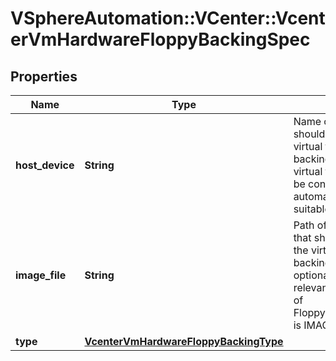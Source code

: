 # VSphereAutomation::VCenter::VcenterVmHardwareFloppyBackingSpec

## Properties
Name | Type | Description | Notes
------------ | ------------- | ------------- | -------------
**host_device** | **String** | Name of the device that should be used as the virtual floppy drive backing. If unset, the virtual floppy drive will be configured to automatically detect a suitable host device. | [optional] 
**image_file** | **String** | Path of the image file that should be used as the virtual floppy drive backing. This field is optional and it is only relevant when the value of Floppy.BackingSpec.type is IMAGE_FILE. | [optional] 
**type** | [**VcenterVmHardwareFloppyBackingType**](VcenterVmHardwareFloppyBackingType.md) |  | 


